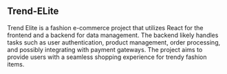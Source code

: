 
## Trend-ELite

Trend Elite is a fashion e-commerce project that utilizes React for the frontend and a backend for data management. The backend likely handles tasks such as user authentication, product management, order processing, and possibly integrating with payment gateways. The project aims to provide users with a seamless shopping experience for trendy fashion items.
